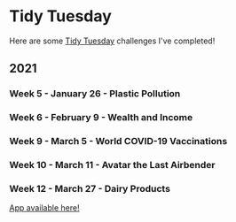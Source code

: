 # Tidy Tuesday

Here are some [Tidy Tuesday](https://github.com/rfordatascience/tidytuesday) challenges I've completed!

## 2021

### Week 5 - January 26 - Plastic Pollution

### Week 6 - February 9 - Wealth and Income

### Week 9 - March 5 - World COVID-19 Vaccinations

### Week 10 - March 11 - Avatar the Last Airbender


### Week 12 - March 27 - Dairy Products
[App available here!](https://r.amherst.edu/apps/aboskovic21/tidytuesday_w12/)

